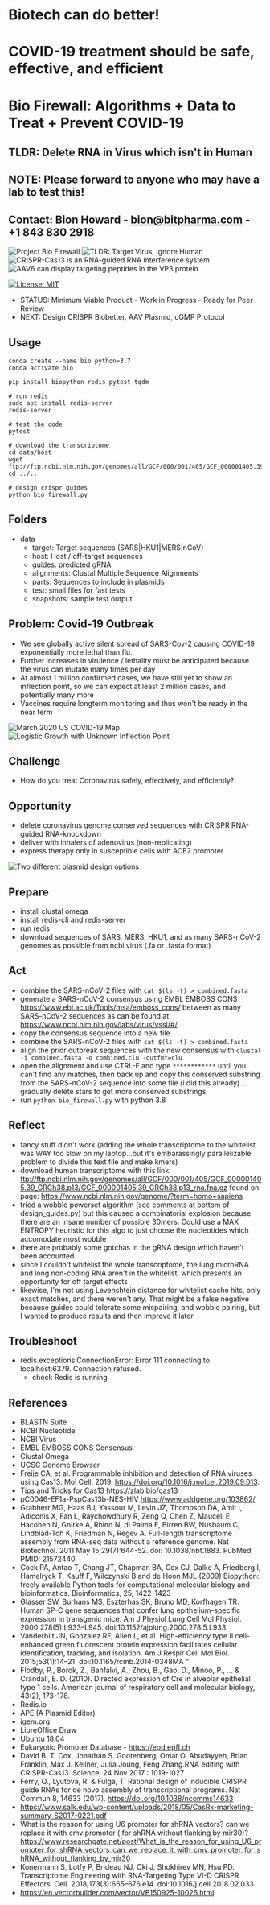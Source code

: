 # Biotech can do better!
# COVID-19 treatment should be safe, effective, and efficient
# Bio Firewall: Algorithms + Data to Treat + Prevent COVID-19

## TLDR: Delete RNA in Virus which isn't in Human

## NOTE: Please forward to anyone who may have a lab to test this!
## Contact: Bion Howard - bion@bitpharma.com - +1 843 830 2918

![Project Bio Firewall](https://github.com/bionicles/coronavirus/blob/master/art/bio-firewall.jpeg)
![TLDR: Target Virus, Ignore Human](https://github.com/bionicles/coronavirus/blob/master/art/venn.jpeg)
![CRISPR-Cas13 is an RNA-guided RNA interference system](https://github.com/bionicles/coronavirus/blob/master/art/cas13.jpeg)
![AAV6 can display targeting peptides in the VP3 protein](https://github.com/bionicles/coronavirus/blob/master/art/aav.jpeg)

[![License: MIT](https://img.shields.io/badge/License-MIT-green.svg)](https://opensource.org/licenses/MIT)

- STATUS: Minimum Viable Product - Work in Progress - Ready for Peer Review
- NEXT: Design CRISPR Biobetter, AAV Plasmid, cGMP Protocol 

## Usage
```
conda create --name bio python=3.7
conda activate bio

pip install biopython redis pytest tqdm

# run redis
sudo apt install redis-server
redis-server

# test the code
pytest

# download the transcriptome
cd data/host
wget ftp://ftp.ncbi.nlm.nih.gov/genomes/all/GCF/000/001/405/GCF_000001405.39_GRCh38.p13/GCF_000001405.39_GRCh38.p13_rna.fna.gz
cd ../..

# design crispr guides
python bio_firewall.py
```

## Folders
- data
    - target: Target sequences (SARS|HKU1|MERS|nCoV)
    - host: Host / off-target sequences
    - guides: predicted gRNA
    - alignments: Clustal Multiple Sequence Alignments
    - parts: Sequences to include in plasmids
    - test: small files for fast tests
    - snapshots: sample test output


## Problem: Covid-19 Outbreak

- We see globally active silent spread of SARS-Cov-2 causing COVID-19 exponentially more lethal than flu. 
- Further increases in virulence / lethality must be anticipated because the virus can mutate many times per day
- At almost 1 million confirmed cases, we have still yet to show an inflection point, so we can expect at least 2 million cases, and potentially many more
- Vaccines require longterm monitoring and thus won't be ready in the near term

![March 2020 US COVID-19 Map](https://github.com/bionicles/coronavirus/blob/master/art/covid-march.jpeg)
![Logistic Growth with Unknown Inflection Point](https://github.com/bionicles/coronavirus/blob/master/art/logistic.jpeg)


## Challenge

- How do you treat Coronavirus safely, effectively, and efficiently? 


## Opportunity

- delete coronavirus genome conserved sequences with CRISPR RNA-guided RNA-knockdown
- deliver with inhalers of adenovirus (non-replicating)
- express therapy only in susceptible cells with ACE2 promoter

![Two different plasmid design options](https://github.com/bionicles/coronavirus/blob/master/diagrams/crispr-plasmid-options.png)

## Prepare

- install clustal omega 
- install redis-cli and redis-server 
- run redis
- download sequences of SARS, MERS, HKU1, and as many SARS-nCoV-2 genomes as possible from ncbi virus (.fa or .fasta format)

## Act

- combine the SARS-nCoV-2 files with `cat $(ls -t) > combined.fasta`
- generate a SARS-nCoV-2 consensus using EMBL EMBOSS CONS https://www.ebi.ac.uk/Tools/msa/emboss_cons/ between as many SARS-nCoV-2 sequences as can be found at https://www.ncbi.nlm.nih.gov/labs/virus/vssi/#/
- copy the consensus sequence into a new file
- combine the SARS-nCoV-2 files with `cat $(ls -t) > combined.fasta`
- align the prior outbreak sequences with the new consensus with `clustal -i combined.fasta -o combined.clu -outfmt=clu`
- open the alignment and use CTRL-F and type `************` until you can't find any matches, then back up and copy this conserved substring from the SARS-nCoV-2 sequence into some file (i did this already) ... gradually delete stars to get more conserved substrings
- run `python bio_firewall.py` with python 3.8

## Reflect

- fancy stuff didn't work (adding the whole transcriptome to the whitelist was WAY too slow on my laptop...but it's embarassingly parallelizable problem to divide this text file and make kmers)
- download human transcriptome with this link: ftp://ftp.ncbi.nlm.nih.gov/genomes/all/GCF/000/001/405/GCF_000001405.39_GRCh38.p13/GCF_000001405.39_GRCh38.p13_rna.fna.gz found on page: https://www.ncbi.nlm.nih.gov/genome/?term=homo+sapiens
- tried a wobble powerset algorithm (see comments at bottom of design_guides.py) but this caused a combinatorial explosion because there are an insane number of possible 30mers. Could use a MAX ENTROPY heuristic for this algo to just choose the nucleotides which accomodate most wobble
- there are probably some gotchas in the gRNA design which haven't been accounted
- since I couldn't whitelist the whole transcriptome, the lung microRNA and long non-coding RNA aren't in the whitelist, which presents an opportunity for off target effects
- likewise, I'm not using Levenshtein distance for whitelist cache hits, only exact matches, and there weren't any. That might be a false negative because guides could tolerate some mispairing, and wobble pairing, but I wanted to produce results and then improve it later

## Troubleshoot

- redis.exceptions.ConnectionError: Error 111 connecting to localhost:6379. Connection refused.
    - check Redis is running


## References

- BLASTN Suite
- NCBI Nucleotide
- NCBI Virus
- EMBL EMBOSS CONS Consensus
- Clustal Omega
- UCSC Genome Browser
- Freije CA, et al. Programmable inhibition and detection of RNA viruses using Cas13. Mol Cell. 2019. https://doi.org/10.1016/j.molcel.2019.09.013.
- Tips and Tricks for Cas13 https://zlab.bio/cas13
- pC0046-EF1a-PspCas13b-NES-HIV https://www.addgene.org/103862/
- Grabherr MG, Haas BJ, Yassour M, Levin JZ, Thompson DA, Amit I, Adiconis X, Fan L, Raychowdhury R, Zeng Q, Chen Z, Mauceli E, Hacohen N, Gnirke A, Rhind N, di Palma F, Birren BW, Nusbaum C, Lindblad-Toh K, Friedman N, Regev A. Full-length transcriptome assembly from RNA-seq data without a reference genome. Nat Biotechnol. 2011 May 15;29(7):644-52. doi: 10.1038/nbt.1883. PubMed PMID: 21572440.
- Cock PA, Antao T, Chang JT, Chapman BA, Cox CJ, Dalke A, Friedberg I, Hamelryck T, Kauff F, Wilczynski B and de Hoon MJL (2009) Biopython: freely available Python tools for computational molecular biology and bioinformatics. Bioinformatics, 25, 1422-1423
- Glasser SW, Burhans MS, Eszterhas SK, Bruno MD, Korfhagen TR. Human SP-C gene sequences that confer lung epithelium-specific expression in transgenic mice. Am J Physiol Lung Cell Mol Physiol. 2000;278(5):L933–L945. doi:10.1152/ajplung.2000.278.5.L933
- Vanderbilt JN, Gonzalez RF, Allen L, et al. High-efficiency type II cell-enhanced green fluorescent protein expression facilitates cellular identification, tracking, and isolation. Am J Respir Cell Mol Biol. 2015;53(1):14–21. doi:10.1165/rcmb.2014-0348MA "
- Flodby, P., Borok, Z., Banfalvi, A., Zhou, B., Gao, D., Minoo, P., ... & Crandall, E. D. (2010). Directed expression of Cre in alveolar epithelial type 1 cells. American journal of respiratory cell and molecular biology, 43(2), 173-178.
- Redis.io
- APE (A Plasmid Editor)
- igem.org
- LibreOffice Draw
- Ubuntu 18.04
- Eukaryotic Promoter Database - https://epd.epfl.ch
- David B. T. Cox, Jonathan S. Gootenberg, Omar O. Abudayyeh, Brian Franklin, Max J. Kellner, Julia Joung, Feng Zhang.RNA editing with CRISPR-Cas13. Science, 24 Nov 2017 : 1019-1027 
- Ferry, Q., Lyutova, R. & Fulga, T. Rational design of inducible CRISPR guide RNAs for de novo assembly of transcriptional programs. Nat Commun 8, 14633 (2017). https://doi.org/10.1038/ncomms14633
- https://www.salk.edu/wp-content/uploads/2018/05/CasRx-marketing-summary-S2017-0221.pdf
- What is the reason for using U6 promoter for shRNA vectors? can we replace it with cmv promoter ( for shRNA without flanking by mir30)? https://www.researchgate.net/post/What_is_the_reason_for_using_U6_promoter_for_shRNA_vectors_can_we_replace_it_with_cmv_promoter_for_shRNA_without_flanking_by_mir30
- Konermann S, Lotfy P, Brideau NJ, Oki J, Shokhirev MN, Hsu PD. Transcriptome Engineering with RNA-Targeting Type VI-D CRISPR Effectors. Cell. 2018;173(3):665–676.e14. doi:10.1016/j.cell.2018.02.033
- https://en.vectorbuilder.com/vector/VB150925-10026.html